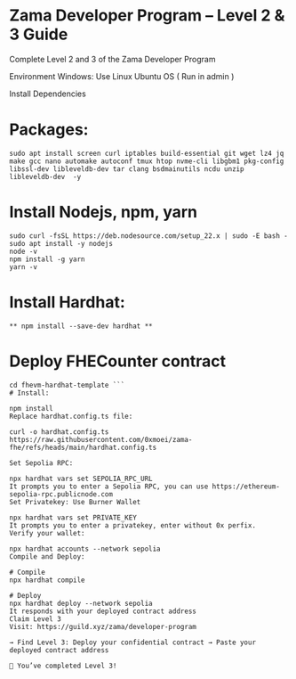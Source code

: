 # Zama Developer Program – Level 2 & 3 Guide
Complete Level 2 and 3 of the Zama Developer Program

Environment
Windows: Use Linux Ubuntu OS ( Run in admin )

Install Dependencies
# Packages:
```sudo apt update && sudo apt upgrade -y
sudo apt install screen curl iptables build-essential git wget lz4 jq make gcc nano automake autoconf tmux htop nvme-cli libgbm1 pkg-config libssl-dev libleveldb-dev tar clang bsdmainutils ncdu unzip libleveldb-dev  -y
```

# Install Nodejs, npm, yarn
```sudo apt update
sudo curl -fsSL https://deb.nodesource.com/setup_22.x | sudo -E bash -
sudo apt install -y nodejs
node -v
npm install -g yarn
yarn -v
```
# Install Hardhat:

```** npm install --save-dev hardhat **```
# Deploy FHECounter contract
```git clone https://github.com/zama-ai/fhevm-hardhat-template
cd fhevm-hardhat-template ```
# Install:

npm install
Replace hardhat.config.ts file:

curl -o hardhat.config.ts https://raw.githubusercontent.com/0xmoei/zama-fhe/refs/heads/main/hardhat.config.ts

Set Sepolia RPC:

npx hardhat vars set SEPOLIA_RPC_URL
It prompts you to enter a Sepolia RPC, you can use https://ethereum-sepolia-rpc.publicnode.com
Set Privatekey: Use Burner Wallet

npx hardhat vars set PRIVATE_KEY
It prompts you to enter a privatekey, enter without 0x perfix.
Verify your wallet:

npx hardhat accounts --network sepolia
Compile and Deploy:

# Compile
npx hardhat compile

# Deploy
npx hardhat deploy --network sepolia
It responds with your deployed contract address
Claim Level 3
Visit: https://guild.xyz/zama/developer-program

→ Find Level 3: Deploy your confidential contract → Paste your deployed contract address

🎉 You’ve completed Level 3!

